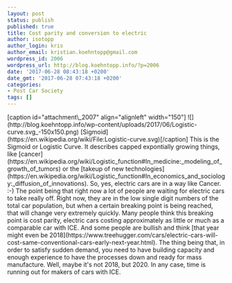 ```yaml
---
layout: post
status: publish
published: true
title: Cost parity and conversion to electric
author: isotopp
author_login: kris
author_email: kristian.koehntopp@gmail.com
wordpress_id: 2006
wordpress_url: http://blog.koehntopp.info/?p=2006
date: '2017-06-28 08:43:18 +0200'
date_gmt: '2017-06-28 07:43:18 +0200'
categories:
- Post Car Society
tags: []
---
```

<p>[caption id="attachment\_2007" align="alignleft" width="150"] ![](http://blog.koehntopp.info/wp-content/uploads/2017/06/Logistic-curve.svg_-150x150.png) [Sigmoid](https://en.wikipedia.org/wiki/File:Logistic-curve.svg)[/caption] This is the Sigmoid or Logistic Curve. It describes capped expontially growing things, like [cancer](https://en.wikipedia.org/wiki/Logistic_function#In_medicine:_modeling_of_growth_of_tumors) or the [takeup of new technologies](https://en.wikipedia.org/wiki/Logistic_function#In_economics_and_sociology:_diffusion_of_innovations). So, yes, electric cars are in a way like Cancer. :-) The point being that right now a lot of people are waiting for electric cars to take really off. Right now, they are in the low single digit numbers of the total car population, but when a certain breaking point is being reached, that will change very extremely quickly. Many people think this breaking point is cost parity, electric cars costing approximately as little or much as a comparable car with ICE. And some people are bullish and think [that year might even be 2018](https://www.treehugger.com/cars/electric-cars-will-cost-same-conventional-cars-early-next-year.html). The thing being that, in order to satisfy sudden demand, you need to have building capacity and enough experience to have the processes down and ready for mass manufacture. Well, maybe it's not 2018, but 2020. In any case, time is running out for makers of cars with ICE.</p>
